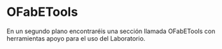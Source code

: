 # OFabETools
En un segundo plano encontraréis una sección llamada OFabETools con herramientas apoyo para el uso del Laboratorio.
